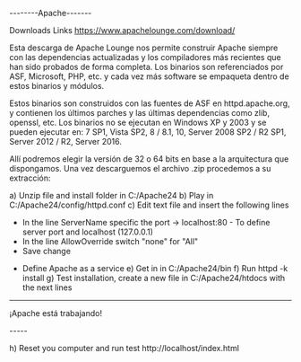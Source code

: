 --------Apache-------

Downloads Links
https://www.apachelounge.com/download/


Esta descarga de Apache Lounge nos permite construir Apache siempre con las dependencias actualizadas y los compiladores más recientes que han sido probados de forma completa. Los binarios son referenciados por ASF, Microsoft, PHP, etc. y cada vez más software se empaqueta dentro de estos binarios y módulos.

Estos binarios son construidos con las fuentes de ASF en httpd.apache.org, y contienen los últimos parches y las últimas dependencias como zlib, openssl, etc. Los binarios no se ejecutan en Windows XP y 2003 y se pueden ejecutar en: 7 SP1, Vista SP2, 8 / 8.1, 10, Server 2008 SP2 / R2 SP1, Server 2012 / R2, Server 2016.
 
Allí podremos elegir la versión de 32 o 64 bits en base a la arquitectura que dispongamos. Una vez descarguemos el archivo .zip procedemos a su extracción:


a) Unzip file and install folder in C:/Apache24
b) Play in C:/Apache24/config/httpd.conf
c) Edit text file and insert the following lines 
- In the line ServerName specific the port -> localhost:80 - To define server port and localhost (127.0.0.1)
- In the line AllowOverride switch "none" for "All"
- Save change

* Define Apache as a service
e) Get in in C:/Apache24/bin 
f) Run httpd -k install
g) Test installation, create a new file in C:/Apache24/htdocs with the next lines

-----
<html>
<head><title>testing Apache</title></head>
<body><p>¡Apache está trabajando!</p></body>
</html>
-----

h) Reset you computer and run test http://localhost/index.html
